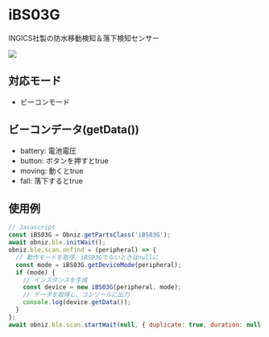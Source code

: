# iBS03G

INGICS社製の防水移動検知＆落下検知センサー

![](image.jpg)

## 対応モード

- ビーコンモード

## ビーコンデータ(getData())

- battery: 電池電圧
- button: ボタンを押すとtrue
- moving: 動くとtrue
- fall: 落下するとtrue

## 使用例

```javascript
// Javascript
const iBS03G = Obniz.getPartsClass('iBS03G');
await obniz.ble.initWait();
obniz.ble.scan.onfind = (peripheral) => {
  // 動作モードを取得、iBS03Gでないときはnullに
  const mode = iBS03G.getDeviceMode(peripheral);
  if (mode) {
    // インスタンスを生成
    const device = new iBS03G(peripheral, mode);
    // データを取得し、コンソールに出力
    console.log(device.getData());
  }
};
await obniz.ble.scan.startWait(null, { duplicate: true, duration: null });
```
